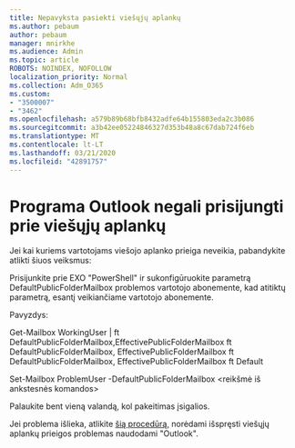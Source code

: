 ```yaml
---
title: Nepavyksta pasiekti viešųjų aplankų
ms.author: pebaum
author: pebaum
manager: mnirkhe
ms.audience: Admin
ms.topic: article
ROBOTS: NOINDEX, NOFOLLOW
localization_priority: Normal
ms.collection: Adm_O365
ms.custom:
- "3500007"
- "3462"
ms.openlocfilehash: a579b89b68bfb8432adfe64b155803eda2c3b086
ms.sourcegitcommit: a3b42ee05224846327d353b48a8c67dab724f6eb
ms.translationtype: MT
ms.contentlocale: lt-LT
ms.lasthandoff: 03/21/2020
ms.locfileid: "42891757"
---
```

# <a name="outlook-cannot-connect-to-public-folders"></a>Programa Outlook negali prisijungti prie viešųjų aplankų

Jei kai kuriems vartotojams viešojo aplanko prieiga neveikia, pabandykite atlikti šiuos veiksmus:

Prisijunkite prie EXO "PowerShell" ir sukonfigūruokite parametrą DefaultPublicFolderMailbox problemos vartotojo abonemente, kad atitiktų parametrą, esantį veikiančiame vartotojo abonemente.

Pavyzdys:

Get-Mailbox WorkingUser | ft DefaultPublicFolderMailbox,EffectivePublicFolderMailbox ft DefaultPublicFolderMailbox, EffectivePublicFolderMailbox ft DefaultPublicFolderMailbox, EffectivePublicFolderMailbox ft Default

Set-Mailbox ProblemUser -DefaultPublicFolderMailbox \<reikšmė iš ankstesnės komandos>

Palaukite bent vieną valandą, kol pakeitimas įsigalios.

Jei problema išlieka, atlikite [šią procedūrą,](https://aka.ms/pfcte) norėdami išspręsti viešųjų aplankų prieigos problemas naudodami "Outlook".